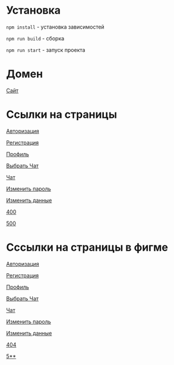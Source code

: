 # Установка

<code>npm install</code> - установка зависимостей

<code>npm run build</code> - сборка

<code>npm run start</code> - запуск проекта

# Домен

[Сайт](https://akopyants-chat.netlify.app/)

# Ссылки на страницы

[Авторизация](https://akopyants-chat.netlify.app/#login)

[Регистрация](https://akopyants-chat.netlify.app/#sign-in)

[Профиль](https://akopyants-chat.netlify.app/#profile)

[Выбрать Чат](https://akopyants-chat.netlify.app/#choose-chat)

[Чат](https://akopyants-chat.netlify.app/#chat)

[Изменить пароль](https://akopyants-chat.netlify.app/#change-password)

[Изменить данные](https://akopyants-chat.netlify.app/#change-settings)

[400](https://akopyants-chat.netlify.app/#not-found)

[500](https://akopyants-chat.netlify.app/#error-page)

# Cссылки на страницы в фигме

[Авторизация](https://www.figma.com/file/xpJY2gaqLFcgd0H1LbtUci/Untitled?type=design&node-id=25-20&mode=design&t=akUoru5DjIE8lYtc-4)

[Регистрация](https://www.figma.com/file/xpJY2gaqLFcgd0H1LbtUci/Untitled?type=design&node-id=27-63&mode=design&t=akUoru5DjIE8lYtc-11)

[Профиль](https://www.figma.com/file/xpJY2gaqLFcgd0H1LbtUci/Untitled?type=design&node-id=39-399&mode=design&t=akUoru5DjIE8lYtc-11)

[Выбрать Чат](https://www.figma.com/file/xpJY2gaqLFcgd0H1LbtUci/Untitled?type=design&node-id=32-147&mode=design&t=akUoru5DjIE8lYtc-11)

[Чат](https://www.figma.com/file/xpJY2gaqLFcgd0H1LbtUci/Untitled?type=design&node-id=38-216&mode=design&t=akUoru5DjIE8lYtc-11)

[Изменить пароль](https://www.figma.com/file/xpJY2gaqLFcgd0H1LbtUci/Untitled?type=design&node-id=43-484&mode=design&t=akUoru5DjIE8lYtc-11)

[Изменить данные](https://www.figma.com/file/xpJY2gaqLFcgd0H1LbtUci/Untitled?type=design&node-id=43-549&mode=design&t=akUoru5DjIE8lYtc-11)

[404](https://www.figma.com/file/xpJY2gaqLFcgd0H1LbtUci/Untitled?type=design&node-id=43-592&mode=design&t=akUoru5DjIE8lYtc-11)

[5\*\*](https://www.figma.com/file/xpJY2gaqLFcgd0H1LbtUci/Untitled?type=design&node-id=48-596&mode=design&t=akUoru5DjIE8lYtc-11)
